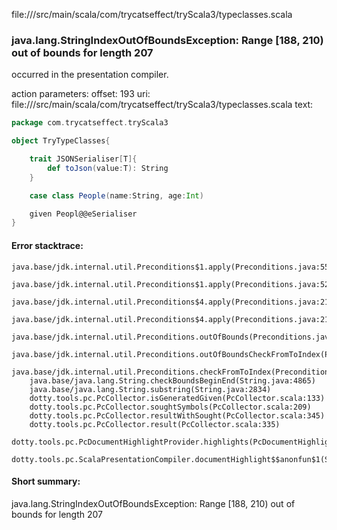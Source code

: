 file://<WORKSPACE>/src/main/scala/com/trycatseffect/tryScala3/typeclasses.scala
### java.lang.StringIndexOutOfBoundsException: Range [188, 210) out of bounds for length 207

occurred in the presentation compiler.

action parameters:
offset: 193
uri: file://<WORKSPACE>/src/main/scala/com/trycatseffect/tryScala3/typeclasses.scala
text:
```scala
package com.trycatseffect.tryScala3

object TryTypeClasses{

    trait JSONSerialiser[T]{
        def toJson(value:T): String
    }

    case class People(name:String, age:Int)

    given Peopl@@eSerialiser
}

```



#### Error stacktrace:

```
java.base/jdk.internal.util.Preconditions$1.apply(Preconditions.java:55)
	java.base/jdk.internal.util.Preconditions$1.apply(Preconditions.java:52)
	java.base/jdk.internal.util.Preconditions$4.apply(Preconditions.java:213)
	java.base/jdk.internal.util.Preconditions$4.apply(Preconditions.java:210)
	java.base/jdk.internal.util.Preconditions.outOfBounds(Preconditions.java:98)
	java.base/jdk.internal.util.Preconditions.outOfBoundsCheckFromToIndex(Preconditions.java:112)
	java.base/jdk.internal.util.Preconditions.checkFromToIndex(Preconditions.java:349)
	java.base/java.lang.String.checkBoundsBeginEnd(String.java:4865)
	java.base/java.lang.String.substring(String.java:2834)
	dotty.tools.pc.PcCollector.isGeneratedGiven(PcCollector.scala:133)
	dotty.tools.pc.PcCollector.soughtSymbols(PcCollector.scala:209)
	dotty.tools.pc.PcCollector.resultWithSought(PcCollector.scala:345)
	dotty.tools.pc.PcCollector.result(PcCollector.scala:335)
	dotty.tools.pc.PcDocumentHighlightProvider.highlights(PcDocumentHighlightProvider.scala:33)
	dotty.tools.pc.ScalaPresentationCompiler.documentHighlight$$anonfun$1(ScalaPresentationCompiler.scala:175)
```
#### Short summary: 

java.lang.StringIndexOutOfBoundsException: Range [188, 210) out of bounds for length 207